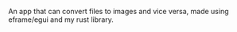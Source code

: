 An app that can convert files to images and vice versa, made using eframe/egui and my rust library. 
